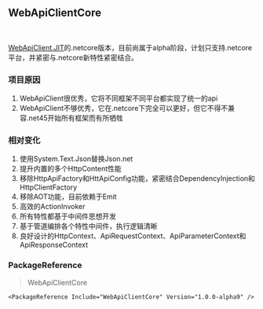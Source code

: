 ## WebApiClientCore 　　　　　　　　　　　　　　　　　　　
[WebApiClient.JIT](https://github.com/dotnetcore/WebApiClient/tree/WebApiClient.JITAOT)的.netcore版本，目前尚属于alpha阶段，计划只支持.netcore平台，并紧密与.netcore新特性紧密结合。
 
### 项目原因
 
1. WebApiClient很优秀，它将不同框架不同平台都实现了统一的api
2. WebApiClient不够优秀，它在.netcore下完全可以更好，但它不得不兼容.net45开始所有框架而有所牺牲


### 相对变化
1. 使用System.Text.Json替换Json.net
2. 提升内置的多个HttpContent性能
3. 移除HttpApiFactory和HttApiConfig功能，紧密结合DependencyInjection和HttpClientFactory
4. 移除AOT功能，目前依赖于Emit
5. 高效的ActionInvoker
6. 所有特性都基于中间件思想开发
7. 基于管道编排各个特性中间件，执行逻辑清晰
8. 良好设计的HttpContext、ApiRequestContext、ApiParameterContext和ApiResponseContext


### PackageReference
> WebApiClientCore

    <PackageReference Include="WebApiClientCore" Version="1.0.0-alpha9" /> 
